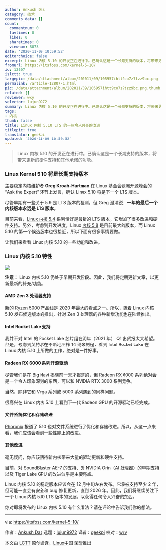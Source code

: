```yaml
---
author: Ankush Das
category: 技术
comments_data: []
count:
  commentnum: 0
  favtimes: 0
  likes: 0
  sharetimes: 0
  viewnum: 8073
date: '2020-11-09 10:59:52'
editorchoice: false
excerpt: Linux 内核 5.10 的开发正在进行中。已确认这是一个长期支持的版本，将带来更新的硬件支持和其他承诺的功能。
fromurl: https://itsfoss.com/kernel-5-10/
id: 12807
islctt: true
largepic: /data/attachment/album/202011/09/105957ihtt9co7z7tzz9bc.png
permalink: /article-12807-1.html
pic: /data/attachment/album/202011/09/105957ihtt9co7z7tzz9bc.png.thumb.jpg
related: []
reviewer: wxy
selector: lujun9972
summary: Linux 内核 5.10 的开发正在进行中。已确认这是一个长期支持的版本，将带来更新的硬件支持和其他承诺的功能。
tags:
- 内核
thumb: false
title: Linux 内核 5.10 LTS 的一些令人兴奋的改进
titlepic: true
translator: geekpi
updated: '2020-11-09 10:59:52'
---
```



> 
> Linux 内核 5.10 的开发正在进行中。已确认这是一个长期支持的版本，将带来更新的硬件支持和其他承诺的功能。
> 
> 
> 


### Linux Kernel 5.10 将是长期支持版本


主要稳定内核维护者 **Greg Kroah-Hartman** 在 Linux 基金会欧洲开源峰会的 “Ask the Expert” 环节上发言，确认 Linux 5.10 将是下一个 LTS 版本。


尽管早期有一些关于 5.9 是 LTS 版本的猜测，但 Greg 澄清说，**一年的最后一个内核版本永远是 LTS 版本**。


目前来看，[Linux 内核 5.4](https://itsfoss.com/linux-kernel-5-4/) 系列恰好是最新的 LTS 版本，它增加了很多改进和硬件支持。另外，考虑到开发进度，Linux [内核 5.8](https://itsfoss.com/kernel-5-8-release/) 是目前最大的版本，而 Linux 5.10 的第一个候选版本也很接近，所以下面有很多事情要做。


让我们来看看 Linux 内核 5.10 的一些功能和改进。


### Linux 内核 5.10 特性


![](/data/attachment/album/202011/09/105957ihtt9co7z7tzz9bc.png)


**注意：** Linux 内核 5.10 仍处于早期开发阶段。因此，我们将定期更新文章，以更新最新的补充/功能。


#### AMD Zen 3 处理器支持


新的 [Ryzen 5000](https://www.tomsguide.com/news/amd-ryzen-5000-revealed-what-it-means-for-pc-gaming) 产品线是 2020 年最大的看点之一。所以，随着 Linux 内核 5.10 发布候选版本的推出，针对 Zen 3 处理器的各种新增功能也在陆续推出。


#### Intel Rocket Lake 支持


我并不对 Intel 的 Rocket Lake 芯片组在明年（2021 年） Q1 出货报太大希望。但是，考虑到英特尔在不断地压榨 14 纳米制程，看到 Intel Rocket Lake 在 Linux 内核 5.10 上所做的工作，绝对是一件好事。


#### Radeon RX 6000 系列开源驱动


尽管我们是在 Big Navi 揭晓前一天才报道的，但 Radeon RX 6000 系列绝对会是一个令人印象深刻的东西，可以和 NVIDIA RTX 3000 系列竞争。


当然，除非它和 Vega 系列或 5000 系列遇到的同样问题。


很高兴在 Linux 内核 5.10 上看到下一代 Radeon GPU 的开源驱动已经完成。


#### 文件系统优化和存储改进


[Phoronix](https://www.phoronix.com/scan.php?page=article&item=linux-510-features&num=1) 报道了 5.10 也对文件系统进行了优化和存储改进。所以，从这一点来看，我们应该会看到一些性能上的改进。


#### 其他改进


毫无疑问，你应该期待新内核带来大量的驱动更新和硬件支持。


目前，对 SoundBlaster AE-7 的支持、对 NVIDIA Orin（AI 处理器）的早期支持以及 Tiger Lake GPU 的改进似乎是主要亮点。


Linux 内核 5.10 的稳定版本应该会在 12 月中旬左右发布。它将被支持至少 2 年，但可能一直会有安全和 bug 修复更新，直到 2026 年。因此，我们将继续关注下一个 Linux 内核 5.10 LTS 版本的发展，以获得任何令人兴奋的东西。


你对即将发布的 Linux 内核 5.10 有什么看法？请在评论中告诉我们你的想法。




---


via: <https://itsfoss.com/kernel-5-10/>


作者：[Ankush Das](https://itsfoss.com/author/ankush/) 选题：[lujun9972](https://github.com/lujun9972) 译者：[geekpi](https://github.com/geekpi) 校对：[wxy](https://github.com/wxy)


本文由 [LCTT](https://github.com/LCTT/TranslateProject) 原创编译，[Linux中国](https://linux.cn/) 荣誉推出